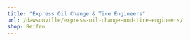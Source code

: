 ```yaml
---
title: "Express Oil Change & Tire Engineers"
url: /dawsonville/express-oil-change-und-tire-engineers/
shop: Reifen
---
```

